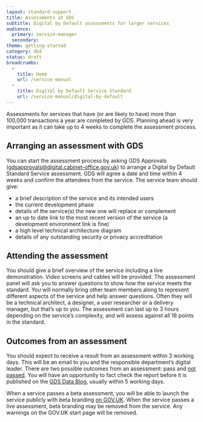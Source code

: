 ```yaml
---
layout: standard-support
title: Assessments at GDS
subtitle: Digital by Default assessments for larger services
audience:
  primary: service-manager
  secondary:
theme: getting-started
category: dbd
status: draft
breadcrumbs:
  -
    title: Home
    url: /service-manual
  -
    title: Digital by Default Service Standard
    url: /service-manual/digital-by-default
---
```


Assessments for services that have (or are likely to have) more than 100,000 transactions a year are completed by GDS. Planning ahead is very important as it can take up to 4 weeks to complete the assessment process.

## Arranging an assessment with GDS

You can start the assessment process by asking GDS Approvals (gdsapprovals@digital.cabinet-office.gov.uk) to arrange a Digital by Default Standard Service assessment. GDS will agree a date and time within 4 weeks and confirm the attendees from the service. The service team should give:

* a brief description of the service and its intended users
* the current development phase
* details of the service(s) the new one will replace or complement
* an up to date link to the most recent version of the service (a development environment link is fine)
* a high level technical architecture diagram
* details of any outstanding security or privacy accreditation

## Attending the assessment

You should give a brief overview of the service including a live demonstration. Video screens and cables will be provided. The assessment panel will ask you to answer questions to show how the service meets the standard. You will normally bring other team members along to represent different aspects of the service and help answer questions. Often they will be a technical architect, a designer, a user researcher or a delivery manager, but that’s up to you. The assessment can last up to 3 hours depending on the service’s complexity, and will assess against all 18 points in the standard.

## Outcomes from an assessment

You should expect to receive a result from an assessment within 3 working days. This will be an email to you and the responsible department’s digital leader. There are two possible outcomes from an assessment: pass and [not passed](/service-manual/digital-by-default/failure-to-meet-the-standard). You will have an opportunity to fact check the report before it is published on the [GDS Data Blog](https://gdsdata.blog.gov.uk/all-service-assessments-and-self-certification/), usually within 5 working days.

When a service passes a beta assessment, you will be able to launch the service publicly with beta branding [on GOV.UK](/service-manual/domain-names/setting-up.html). When the service passes a live assessment, beta branding may be removed from the service. Any warnings on the GOV.UK start page will be removed.
